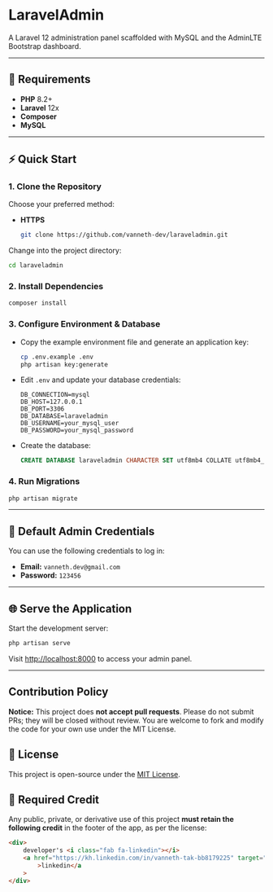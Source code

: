 # LaravelAdmin

A Laravel 12 administration panel scaffolded with MySQL and the AdminLTE Bootstrap dashboard.

---

## 🚀 Requirements

-   **PHP** 8.2+
-   **Laravel** 12x
-   **Composer**
-   **MySQL**

---

## ⚡️ Quick Start

### 1. Clone the Repository

Choose your preferred method:

-   **HTTPS**
    ```bash
    git clone https://github.com/vanneth-dev/laraveladmin.git
    ```

Change into the project directory:

```bash
cd laraveladmin
```

### 2. Install Dependencies

```bash
composer install
```

### 3. Configure Environment & Database

-   Copy the example environment file and generate an application key:
    ```bash
    cp .env.example .env
    php artisan key:generate
    ```
-   Edit `.env` and update your database credentials:
    ```env
    DB_CONNECTION=mysql
    DB_HOST=127.0.0.1
    DB_PORT=3306
    DB_DATABASE=laraveladmin
    DB_USERNAME=your_mysql_user
    DB_PASSWORD=your_mysql_password
    ```
-   Create the database:
    ```sql
    CREATE DATABASE laraveladmin CHARACTER SET utf8mb4 COLLATE utf8mb4_unicode_ci;
    ```

### 4. Run Migrations

```bash
php artisan migrate
```

---

## 📝 Default Admin Credentials

You can use the following credentials to log in:

-   **Email:** `vanneth.dev@gmail.com`
-   **Password:** `123456`

---

## 🌐 Serve the Application

Start the development server:

```bash
php artisan serve
```

Visit [http://localhost:8000](http://localhost:8000) to access your admin panel.

---

## Contribution Policy

**Notice:** This project does **not accept pull requests**. Please do not submit PRs; they will be closed without review. You are welcome to fork and modify the code for your own use under the MIT License.

## 📄 License

This project is open-source under the [MIT License](https://opensource.org/licenses/MIT).

## 📝 Required Credit

Any public, private, or derivative use of this project **must retain the following credit** in the footer of the app, as per the license:

```html
<div>
    developer's <i class="fab fa-linkedin"></i>
    <a href="https://kh.linkedin.com/in/vanneth-tak-bb8179225" target="_blank"
        >linkedin</a
    >
</div>
```
